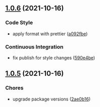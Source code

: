 ## [1.0.6](https://github.com/meskill/sharec-config/compare/v1.0.5...v1.0.6) (2021-10-16)

### Code Style

- apply format with prettier ([a092fbe](https://github.com/meskill/sharec-config/commit/a092fbe974a70812e6966dda3ae8c0bc7ead3176))

### Continuous Integration

- fix publish for style changes ([590e4be](https://github.com/meskill/sharec-config/commit/590e4be969fe53986270676d404fe703a607e298))

## [1.0.5](https://github.com/meskill/sharec-config/compare/v1.0.4...v1.0.5) (2021-10-16)

### Chores

- upgrade package versions ([2ae0b16](https://github.com/meskill/sharec-config/commit/2ae0b16acfdb8cdec63c4c3aa6d56afa6be02b71))
